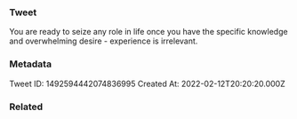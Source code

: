 ### Tweet
You are ready to seize any role in life once you have the specific knowledge and overwhelming desire - experience is irrelevant.

### Metadata
Tweet ID: 1492594442074836995
Created At: 2022-02-12T20:20:20.000Z

### Related

